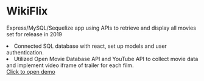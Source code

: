 # WikiFlix
<p>Express/MySQL/Sequelize app using APIs to retrieve and display all movies set for release in 2019</p>
<li>Connected SQL database with react, set up models and user authentication.</li>
<li>Utilized Open Movie Database API and YouTube API to collect movie data and implement video iframe of trailer for each film.</li>
<a href="https://stark-cliffs-93506.herokuapp.com/" target="_blank">Click to open demo</a>

